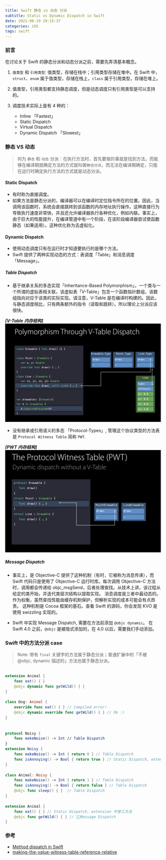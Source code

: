 ```yaml
---
title: Swift 静态 vs 动态 分派
subtitle: Static vs Dynamic Dispatch in Swift
date: 2021-06-19 19:15:37
categories: iOS
tags: swift
---
```



### 前言

  在讨论关于 Swift 的静态分派和动态分派之前，需要先弄清基本概念。

1. `值类型` 和 `引用类型`: 值类型，存储在栈中；引用类型存储在堆中。在 Swift 中，`struct`、`enum` 属于值类型，存储在栈上，`class` 属于引用类型，存储在堆上。

2. 值类型，引用类型都支持静态调度，但是动态调度只有引用类型是可以支持的。

3. 调度技术实际上是有 4 种的：
    - Inline 「Fastest」
    - Static Dispatch
    - Virtual Dispatch
    - Dynamic Dispatch 「Slowest」


### 静态 VS 动态

 > 何为 `静态` 和 `动态` 分派：在执行方法时，首先要做的事就是找到方法，而能够在编译期就确定方法的方式就叫做`静态分派`，而无法在编译期确定，只能在运行时确定执行方法的方式就是动态分派。

#### Static Dispatch

- 有时称为直接调度。
- 如果方法是静态分派的，编译器可以在编译时定位指令所在的位置。因此，当调用该函数时，系统会直接跳转到该函数的内存地址执行操作。这种直接行为导致执行速度非常快，并且还允许编译器执行各种优化，例如内联。事实上，由于巨大的性能提升，在编译管道中有一个阶段，在该阶段编译器尝试使函数静态（如果适用）。这种优化称为去虚拟化。

#### Dynamic Dispatch

- 使用动态调度只有在运行时才知道要执行的是哪个方法。
- Swift 提供了两种实现动态的方式：表调度「Table」和消息调度「Message」。

##### Table Dispatch

- 基于继承关系的多态实现「Inheritance-Based Polymorphism」，一个类与一个所谓的虚拟表相关联，该虚拟表「V-Table」包含一个函数指针数组，该数组指向对应于该类的实际实现。请注意，V-Table 是在编译时构建的。因此，与静态调度相比，只有两条额外的指令（读取和跳转）。所以理论上分派应该很快。

***[V-Table 内存结构]***
![V-Table 内存结构](https://raw.githubusercontent.com/Davidxiaoshuo/blog_source/master/resources/images/swift-v-table.png)

- 没有继承或引用语义的多态 「Protocol-Types」, 管理这个协议类型的方法表是 `Protocol Witness Table` 简称 `PWT`.

***[PWT  内存结构]***
![](https://raw.githubusercontent.com/Davidxiaoshuo/blog_source/master/resources/images/swift-pwt.png)

##### Message Dispatch

- 事实上，是 Objective-C 提供了这种机制（有时，它被称为消息传递），而 Swift 代码只是使用了 Objective-C 运行时库。每次调用 Objective-C 方法时，调用都会传递给 objc_msgSend，后者处理查找。从技术上讲，该过程从给定的类开始，并迭代类层次结构以提取实现。
消息调度是三者中最动态的。作为权衡，虽然查找性能由缓存机制保护，但解析实现的成本可能会有点昂贵。
这种机制是 Cocoa 框架的基石。查看 Swift 的源码，你会发现 KVO 是使用 swizzling 实现的。

- Swift 中实现 Message Dispatch, 需要在方法前添加 `@objc dynamic`。 在 Swift 4.0 之前，`@objc` 是被隐式添加的，在 4.0 以后，需要我们手动添加。


### Swift 中的方法分派 case

> Note: 带有 `final` 关键字的方法属于静态分派；普通扩展中的「不被 @objc, dynamic 描述的」方法也属于静态分派。

```swift

extension Animal {
	func eat() { }
	@objc dynamic func getWild() { }
}

class Dog: Animal {
	override func eat() { }	// Compiled error!
	@objc dynamic override func getWild() { } // Ok :)
}


protocol Noisy {
	func makeNoise() -> Int	// Table Dispatch
}
extension Noisy {
	func makeNoise() -> Int { return 0 } // Table Dispatch
	func isAnnoying() -> Bool { return true } // Static Dispatch, extension 中普工方法
}

class Animal: Noisy {
	func makeNoise() -> Int { return 1 } // Table Dispatch
	func isAnnoying() -> Bool { return false } // Table Dispatch
	@objc func sleep() { }	// Table Dispatch
}

extension Animal {
	func eat() { } // Static Dispatch, extension 中普工方法
	@objc func getWild() { } // Message Dispatch
}

```

### 参考
- [Method dispatch in Swift](https://trinhngocthuyen.github.io/posts/tech/method-dispatch-in-swift/)
- [making-the-value-witness-table-reference-relative](https://forums.swift.org/t/making-the-value-witness-table-reference-relative/1206)

